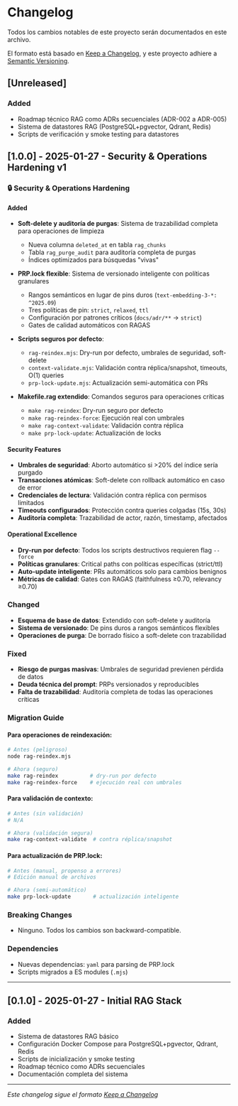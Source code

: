 # Changelog

Todos los cambios notables de este proyecto serán documentados en este archivo.

El formato está basado en [Keep a Changelog](https://keepachangelog.com/es-ES/1.0.0/),
y este proyecto adhiere a [Semantic Versioning](https://semver.org/spec/v2.0.0.html).

## [Unreleased]

### Added
- Roadmap técnico RAG como ADRs secuenciales (ADR-002 a ADR-005)
- Sistema de datastores RAG (PostgreSQL+pgvector, Qdrant, Redis)
- Scripts de verificación y smoke testing para datastores

## [1.0.0] - 2025-01-27 - Security & Operations Hardening v1

### 🔒 Security & Operations Hardening

#### Added
- **Soft-delete y auditoría de purgas**: Sistema de trazabilidad completa para operaciones de limpieza
  - Nueva columna `deleted_at` en tabla `rag_chunks`
  - Tabla `rag_purge_audit` para auditoría completa de purgas
  - Índices optimizados para búsquedas "vivas"

- **PRP.lock flexible**: Sistema de versionado inteligente con políticas granulares
  - Rangos semánticos en lugar de pins duros (`text-embedding-3-*: ^2025.09`)
  - Tres políticas de pin: `strict`, `relaxed`, `ttl`
  - Configuración por patrones críticos (`docs/adr/**` → `strict`)
  - Gates de calidad automáticos con RAGAS

- **Scripts seguros por defecto**:
  - `rag-reindex.mjs`: Dry-run por defecto, umbrales de seguridad, soft-delete
  - `context-validate.mjs`: Validación contra réplica/snapshot, timeouts, O(1) queries
  - `prp-lock-update.mjs`: Actualización semi-automática con PRs

- **Makefile.rag extendido**: Comandos seguros para operaciones críticas
  - `make rag-reindex`: Dry-run seguro por defecto
  - `make rag-reindex-force`: Ejecución real con umbrales
  - `make rag-context-validate`: Validación contra réplica
  - `make prp-lock-update`: Actualización de locks

#### Security Features
- **Umbrales de seguridad**: Aborto automático si >20% del índice sería purgado
- **Transacciones atómicas**: Soft-delete con rollback automático en caso de error
- **Credenciales de lectura**: Validación contra réplica con permisos limitados
- **Timeouts configurados**: Protección contra queries colgadas (15s, 30s)
- **Auditoría completa**: Trazabilidad de actor, razón, timestamp, afectados

#### Operational Excellence
- **Dry-run por defecto**: Todos los scripts destructivos requieren flag `--force`
- **Políticas granulares**: Critical paths con políticas específicas (strict/ttl)
- **Auto-update inteligente**: PRs automáticos solo para cambios benignos
- **Métricas de calidad**: Gates con RAGAS (faithfulness ≥0.70, relevancy ≥0.70)

### Changed
- **Esquema de base de datos**: Extendido con soft-delete y auditoría
- **Sistema de versionado**: De pins duros a rangos semánticos flexibles
- **Operaciones de purga**: De borrado físico a soft-delete con trazabilidad

### Fixed
- **Riesgo de purgas masivas**: Umbrales de seguridad previenen pérdida de datos
- **Deuda técnica del prompt**: PRPs versionados y reproducibles
- **Falta de trazabilidad**: Auditoría completa de todas las operaciones críticas

### Migration Guide

#### Para operaciones de reindexación:
```bash
# Antes (peligroso)
node rag-reindex.mjs

# Ahora (seguro)
make rag-reindex          # dry-run por defecto
make rag-reindex-force    # ejecución real con umbrales
```

#### Para validación de contexto:
```bash
# Antes (sin validación)
# N/A

# Ahora (validación segura)
make rag-context-validate  # contra réplica/snapshot
```

#### Para actualización de PRP.lock:
```bash
# Antes (manual, propenso a errores)
# Edición manual de archivos

# Ahora (semi-automático)
make prp-lock-update       # actualización inteligente
```

### Breaking Changes
- Ninguno. Todos los cambios son backward-compatible.

### Dependencies
- Nuevas dependencias: `yaml` para parsing de PRP.lock
- Scripts migrados a ES modules (`.mjs`)

---

## [0.1.0] - 2025-01-27 - Initial RAG Stack

### Added
- Sistema de datastores RAG básico
- Configuración Docker Compose para PostgreSQL+pgvector, Qdrant, Redis
- Scripts de inicialización y smoke testing
- Roadmap técnico como ADRs secuenciales
- Documentación completa del sistema

---

*Este changelog sigue el formato [Keep a Changelog](https://keepachangelog.com/es-ES/1.0.0/)*
